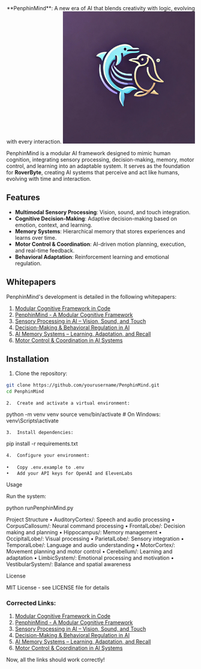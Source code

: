 
<div align="center">
	**PenphinMind**: A new era of AI that blends creativity with logic, evolving with every interaction.
  <img src="https://github.com/CodeMusic/PenphinMind/blob/main/penphin_logo.jpg" alt="Penphin Logo" width="352"/>
</div>

PenphinMind is a modular AI framework designed to mimic human cognition, integrating sensory processing, decision-making, memory, motor control, and learning into an adaptable system. It serves as the foundation for **RoverByte**, creating AI systems that perceive and act like humans, evolving with time and interaction.


## Features

- **Multimodal Sensory Processing**: Vision, sound, and touch integration.
- **Cognitive Decision-Making**: Adaptive decision-making based on emotion, context, and learning.
- **Memory Systems**: Hierarchical memory that stores experiences and learns over time.
- **Motor Control & Coordination**: AI-driven motion planning, execution, and real-time feedback.
- **Behavioral Adaptation**: Reinforcement learning and emotional regulation.

## Whitepapers

PenphinMind's development is detailed in the following whitepapers:

1. [Modular Cognitive Framework in Code](https://github.com/CodeMusic/PenphinMind/blob/main/whitepapers/0%20-%20Modular%20Cognitive%20Framework%20in%20Code.md)
2. [PenphinMind - A Modular Cognitive Framework](https://github.com/CodeMusic/PenphinMind/blob/main/whitepapers/1%20-%20PenphinMind%20-%20A%20Modular%20Cognitive%20Framework.md)
3. [Sensory Processing in AI – Vision, Sound, and Touch](https://github.com/CodeMusic/PenphinMind/blob/main/whitepapers/2%20-%20Sensory%20Processing%20in%20AI%20–%20Vision%2C%20Sound%2C%20and%20Touch.md)
4. [Decision-Making & Behavioral Regulation in AI](https://github.com/CodeMusic/PenphinMind/blob/main/whitepapers/3%20-%20Decision-Making%20%26%20Behavioral%20Regulation%20in%20AI.md)
5. [AI Memory Systems – Learning, Adaptation, and Recall](https://github.com/CodeMusic/PenphinMind/blob/main/whitepapers/4%20-%20AI%20Memory%20Systems%20–%20Learning%2C%20Adaptation%2C%20and%20Recall.md)
6. [Motor Control & Coordination in AI Systems](https://github.com/CodeMusic/PenphinMind/blob/main/whitepapers/5%20-%20Motor%20Control%20%26%20Coordination%20in%20AI%20Systems.md)

## Installation

1. Clone the repository:
```bash
git clone https://github.com/yourusername/PenphinMind.git
cd PenphinMind
```

	2.	Create and activate a virtual environment:

python -m venv venv
source venv/bin/activate  # On Windows: venv\Scripts\activate

	3.	Install dependencies:

pip install -r requirements.txt

	4.	Configure your environment:

	•	Copy .env.example to .env
	•	Add your API keys for OpenAI and ElevenLabs

Usage

Run the system:

python runPenphinMind.py

Project Structure
	•	AuditoryCortex/: Speech and audio processing
	•	CorpusCallosum/: Neural command processing
	•	FrontalLobe/: Decision making and planning
	•	Hippocampus/: Memory management
	•	OccipitalLobe/: Visual processing
	•	ParietalLobe/: Sensory integration
	•	TemporalLobe/: Language and audio understanding
	•	MotorCortex/: Movement planning and motor control
	•	Cerebellum/: Learning and adaptation
	•	LimbicSystem/: Emotional processing and motivation
	•	VestibularSystem/: Balance and spatial awareness

License

MIT License - see LICENSE file for details

### Corrected Links:
1. [Modular Cognitive Framework in Code](https://github.com/CodeMusic/PenphinMind/blob/main/whitepapers/0%20-%20Modular%20Cognitive%20Framework%20in%20Code.md)
2. [PenphinMind - A Modular Cognitive Framework](https://github.com/CodeMusic/PenphinMind/blob/main/whitepapers/1%20-%20PenphinMind%20-%20A%20Modular%20Cognitive%20Framework.md)
3. [Sensory Processing in AI – Vision, Sound, and Touch](https://github.com/CodeMusic/PenphinMind/blob/main/whitepapers/2%20-%20Sensory%20Processing%20in%20AI%20–%20Vision%2C%20Sound%2C%20and%20Touch.md)
4. [Decision-Making & Behavioral Regulation in AI](https://github.com/CodeMusic/PenphinMind/blob/main/whitepapers/3%20-%20Decision-Making%20%26%20Behavioral%20Regulation%20in%20AI.md)
5. [AI Memory Systems – Learning, Adaptation, and Recall](https://github.com/CodeMusic/PenphinMind/blob/main/whitepapers/4%20-%20AI%20Memory%20Systems%20–%20Learning%2C%20Adaptation%2C%20and%20Recall.md)
6. [Motor Control & Coordination in AI Systems](https://github.com/CodeMusic/PenphinMind/blob/main/whitepapers/5%20-%20Motor%20Control%20%26%20Coordination%20in%20AI%20Systems.md)

Now, all the links should work correctly!

